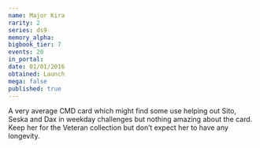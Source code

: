 ```yaml
---
name: Major Kira
rarity: 2
series: ds9
memory_alpha:
bigbook_tier: 7
events: 20
in_portal:
date: 01/01/2016
obtained: Launch
mega: false
published: true
---
```


A very average CMD card which might find some use helping out Sito, Seska and Dax in weekday challenges but nothing amazing about the card. Keep her for the Veteran collection but don’t expect her to have any longevity.
